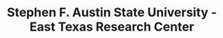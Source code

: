 ---
layout: repo
title: "Stephen F. Austin State University - East Texas Research Center"
id: 17159
permalink: repos/17159/
---
